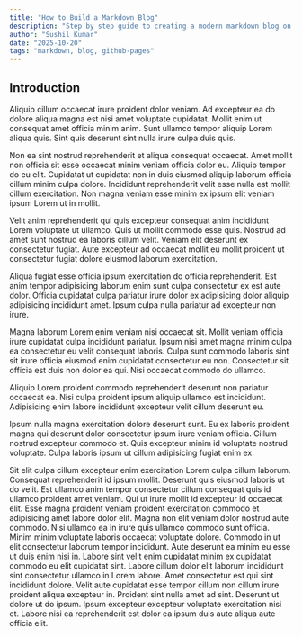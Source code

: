 ```yaml
---
title: "How to Build a Markdown Blog"
description: "Step by step guide to creating a modern markdown blog on GitHub Pages."
author: "Sushil Kumar"
date: "2025-10-20"
tags: "markdown, blog, github-pages"
---
```


## Introduction

Aliquip cillum occaecat irure proident dolor veniam. Ad excepteur ea do dolore aliqua magna est nisi amet voluptate cupidatat. Mollit enim ut consequat amet officia minim anim. Sunt ullamco tempor aliquip Lorem aliqua quis. Sint quis deserunt sint nulla irure culpa duis quis.

Non ea sint nostrud reprehenderit et aliqua consequat occaecat. Amet mollit non officia sit esse occaecat minim veniam officia dolor eu. Aliquip tempor do eu elit. Cupidatat ut cupidatat non in duis eiusmod aliquip laborum officia cillum minim culpa dolore. Incididunt reprehenderit velit esse nulla est mollit cillum exercitation. Non magna veniam esse minim ex ipsum elit veniam ipsum Lorem ut in mollit.

Velit anim reprehenderit qui quis excepteur consequat anim incididunt Lorem voluptate ut ullamco. Quis ut mollit commodo esse quis. Nostrud ad amet sunt nostrud ea laboris cillum velit. Veniam elit deserunt ex consectetur fugiat. Aute excepteur ad occaecat mollit eu mollit proident ut consectetur fugiat dolore eiusmod laborum exercitation.

Aliqua fugiat esse officia ipsum exercitation do officia reprehenderit. Est anim tempor adipisicing laborum enim sunt culpa consectetur ex est aute dolor. Officia cupidatat culpa pariatur irure dolor ex adipisicing dolor aliquip adipisicing incididunt amet. Ipsum culpa nulla pariatur ad excepteur non irure.

Magna laborum Lorem enim veniam nisi occaecat sit. Mollit veniam officia irure cupidatat culpa incididunt pariatur. Ipsum nisi amet magna minim culpa ea consectetur eu velit consequat laboris. Culpa sunt commodo laboris sint sit irure officia eiusmod enim cupidatat consectetur eu non. Consectetur sit officia est duis non dolor ea qui. Nisi occaecat commodo do ullamco.

Aliquip Lorem proident commodo reprehenderit deserunt non pariatur occaecat ea. Nisi culpa proident ipsum aliquip ullamco est incididunt. Adipisicing enim labore incididunt excepteur velit cillum deserunt eu.

Ipsum nulla magna exercitation dolore deserunt sunt. Eu ex laboris proident magna qui deserunt dolor consectetur ipsum irure veniam officia. Cillum nostrud excepteur commodo et. Quis excepteur minim id voluptate nostrud voluptate. Culpa laboris ipsum ut cillum adipisicing fugiat enim ex.

Sit elit culpa cillum excepteur enim exercitation Lorem culpa cillum laborum. Consequat reprehenderit id ipsum mollit. Deserunt quis eiusmod laboris ut do velit. Est ullamco anim tempor consectetur cillum consequat quis id ullamco proident amet veniam. Qui ut irure mollit id excepteur id occaecat elit.
Esse magna proident veniam proident exercitation commodo et adipisicing amet labore dolor elit. Magna non elit veniam dolor nostrud aute commodo. Nisi ullamco ea in irure quis ullamco commodo sunt officia. Minim minim voluptate laboris occaecat voluptate dolore. Commodo in ut elit consectetur laborum tempor incididunt. Aute deserunt ea minim eu esse ut duis enim nisi in. Labore sint velit enim cupidatat minim ex cupidatat commodo eu elit cupidatat sint.
Labore cillum dolor elit laborum incididunt sint consectetur ullamco in Lorem labore. Amet consectetur est qui sint incididunt dolore. Velit aute cupidatat esse tempor cillum non cillum irure proident aliqua excepteur in. Proident sint nulla amet ad sint. Deserunt ut dolore ut do ipsum. Ipsum excepteur excepteur voluptate exercitation nisi et. Labore nisi ea reprehenderit est dolor ea ipsum duis aute aliqua aute officia elit.
